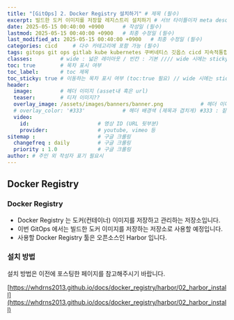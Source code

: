 ```yaml
---
title: "[GitOps] 2. Docker Registry 설치하기" # 제목 (필수)
excerpt: 빌드한 도커 이미지를 저장할 레지스트리 설치하기 # 서브 타이틀이자 meta description (필수)
date: 2025-05-15 00:40:00 +0900      # 작성일 (필수)
lastmod: 2025-05-15 00:40:00 +0900   # 최종 수정일 (필수)
last_modified_at: 2025-05-15 00:40:00 +0900   # 최종 수정일 (필수)
categories: cicd     # 다수 카테고리에 포함 가능 (필수)
tags: gitops git ops gitlab kube kubernetes 쿠버네티스 깃옵스 cicd 지속적통합 지속적배포 docker registry harbor                     # 태그 복수개 가능 (필수)
classes:         # wide : 넓은 레이아웃 / 빈칸 : 기본 //// wide 시에는 sticky toc 불가
toc: true        # 목차 표시 여부
toc_label:       # toc 제목
toc_sticky: true # 이동하는 목차 표시 여부 (toc:true 필요) // wide 시에는 sticky toc 불가
header: 
  image:         # 헤더 이미지 (asset내 혹은 url)
  teaser:        # 티저 이미지??
  overlay_image: /assets/images/banners/banner.png            # 헤더 이미지 (제목과 겹치게)
  # overlay_color: '#333'            # 헤더 배경색 (제목과 겹치게) #333 : 짙은 회색 (필수)
  video:
    id:                      # 영상 ID (URL 뒷부분)
    provider:                # youtube, vimeo 등
sitemap :                    # 구글 크롤링
  changefreq : daily         # 구글 크롤링
  priority : 1.0             # 구글 크롤링
author: # 주인 외 작성자 표기 필요시
---
```

<!--postNo: 20250515_001-->

## Docker Registry  

### Docker Registry  

- Docker Registry 는 도커(컨테이너) 이미지를 저장하고 관리하는 저장소입니다.  
- 이번 GitOps 에서는 빌드한 도커 이미지를 저장하는 저장소로 사용할 예정입니다.  
- 사용할 Docker Registry 툴은 오픈소스인 Harbor 입니다.  

### 설치 방법  

설치 방법은 이전에 포스팅한 페이지를 참고해주시기 바랍니다.  

[https://whdrns2013.github.io/docs/docker_registry/harbor/02_harbor_install](https://whdrns2013.github.io/docs/docker_registry/harbor/02_harbor_install)  

